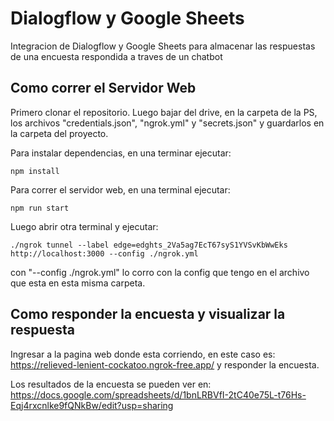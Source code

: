 # Dialogflow y Google Sheets

Integracion de Dialogflow y Google Sheets para almacenar las respuestas de una encuesta respondida a traves de un chatbot

## Como correr el Servidor Web

Primero clonar el repositorio. Luego bajar del drive, en la carpeta de la PS, los archivos "credentials.json", "ngrok.yml" y "secrets.json" y guardarlos en la carpeta del proyecto.

Para instalar dependencias, en una terminar ejecutar:

```
npm install
```

Para correr el servidor web, en una terminal ejecutar:

```
npm run start
```

Luego abrir otra terminal y ejecutar:

```
./ngrok tunnel --label edge=edghts_2Va5ag7EcT67syS1YVSvKbWwEks http://localhost:3000 --config ./ngrok.yml
```

con "--config ./ngrok.yml" lo corro con la config que tengo en el archivo que esta en esta misma carpeta.

## Como responder la encuesta y visualizar la respuesta

Ingresar a la pagina web donde esta corriendo, en este caso es: https://relieved-lenient-cockatoo.ngrok-free.app/ y responder la encuesta.

Los resultados de la encuesta se pueden ver en: https://docs.google.com/spreadsheets/d/1bnLRBVfI-2tC40e75L-t76Hs-Eqj4rxcnlke9fQNkBw/edit?usp=sharing
